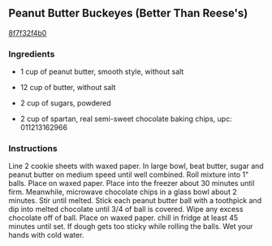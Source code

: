 ## Peanut Butter Buckeyes (Better Than Reese's)

[8f7f32f4b0](http://www.food.com/recipe/peanut-butter-buckeyes-better-than-reeses-295964)

### Ingredients

 - 1 cup of peanut butter, smooth style, without salt

 - 12 cup of butter, without salt

 - 2 cup of sugars, powdered

 - 2 cup of spartan, real semi-sweet chocolate baking chips, upc: 011213162966

### Instructions

Line 2 cookie sheets with waxed paper. In large bowl, beat butter, sugar and peanut butter on medium speed until well combined. Roll mixture into 1" balls. Place on waxed paper. Place into the freezer about 30 minutes until firm. Meanwhile, microwave chocolate chips in a glass bowl about 2 minutes. Stir until melted. Stick each peanut butter ball with a toothpick and dip into melted chocolate until 3/4 of ball is covered. Wipe any excess chocolate off of ball. Place on waxed paper. chill in fridge at least 45 minutes until set. If dough gets too sticky while rolling the balls. Wet your hands with cold water.